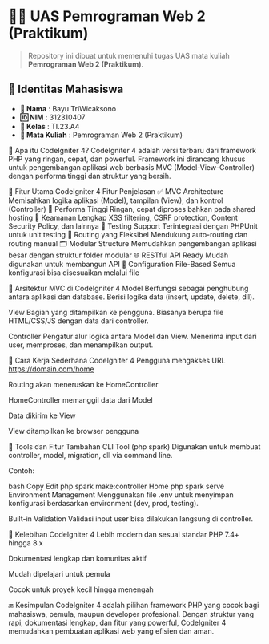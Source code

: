 # 🧑‍🎓 UAS Pemrograman Web 2 (Praktikum)

> Repository ini dibuat untuk memenuhi tugas UAS mata kuliah **Pemrograman Web 2 (Praktikum)**.

## 📄 Identitas Mahasiswa

- **👤 Nama** : Bayu TriWicaksono  
- **🆔 NIM** : 312310407  
- **🏫 Kelas** : TI.23.A4  
- **📘 Mata Kuliah** : Pemrograman Web 2 (Praktikum)

🚀 Apa itu CodeIgniter 4?
CodeIgniter 4 adalah versi terbaru dari framework PHP yang ringan, cepat, dan powerful. Framework ini dirancang khusus untuk pengembangan aplikasi web berbasis MVC (Model-View-Controller) dengan performa tinggi dan struktur yang bersih.

🧠 Fitur Utama CodeIgniter 4
Fitur	Penjelasan
✅ MVC Architecture	Memisahkan logika aplikasi (Model), tampilan (View), dan kontrol (Controller)
🚀 Performa Tinggi	Ringan, cepat diproses bahkan pada shared hosting
🔐 Keamanan Lengkap	XSS filtering, CSRF protection, Content Security Policy, dan lainnya
🧪 Testing Support	Terintegrasi dengan PHPUnit untuk unit testing
📁 Routing yang Fleksibel	Mendukung auto-routing dan routing manual
🗂️ Modular Structure	Memudahkan pengembangan aplikasi besar dengan struktur folder modular
🌐 RESTful API Ready	Mudah digunakan untuk membangun API
🔧 Configuration File-Based	Semua konfigurasi bisa disesuaikan melalui file

🧱 Arsitektur MVC di CodeIgniter 4
Model
Berfungsi sebagai penghubung antara aplikasi dan database. Berisi logika data (insert, update, delete, dll).

View
Bagian yang ditampilkan ke pengguna. Biasanya berupa file HTML/CSS/JS dengan data dari controller.

Controller
Pengatur alur logika antara Model dan View. Menerima input dari user, memproses, dan menampilkan output.

🚧 Cara Kerja Sederhana CodeIgniter 4
Pengguna mengakses URL https://domain.com/home

Routing akan meneruskan ke HomeController

HomeController memanggil data dari Model

Data dikirim ke View

View ditampilkan ke browser pengguna

🧰 Tools dan Fitur Tambahan
CLI Tool (php spark)
Digunakan untuk membuat controller, model, migration, dll via command line.

Contoh:

bash
Copy
Edit
php spark make:controller Home
php spark serve
Environment Management
Menggunakan file .env untuk menyimpan konfigurasi berdasarkan environment (dev, prod, testing).

Built-in Validation
Validasi input user bisa dilakukan langsung di controller.

📌 Kelebihan CodeIgniter 4
Lebih modern dan sesuai standar PHP 7.4+ hingga 8.x

Dokumentasi lengkap dan komunitas aktif

Mudah dipelajari untuk pemula

Cocok untuk proyek kecil hingga menengah

🔚 Kesimpulan
CodeIgniter 4 adalah pilihan framework PHP yang cocok bagi mahasiswa, pemula, maupun developer profesional. Dengan struktur yang rapi, dokumentasi lengkap, dan fitur yang powerful, CodeIgniter 4 memudahkan pembuatan aplikasi web yang efisien dan aman.
